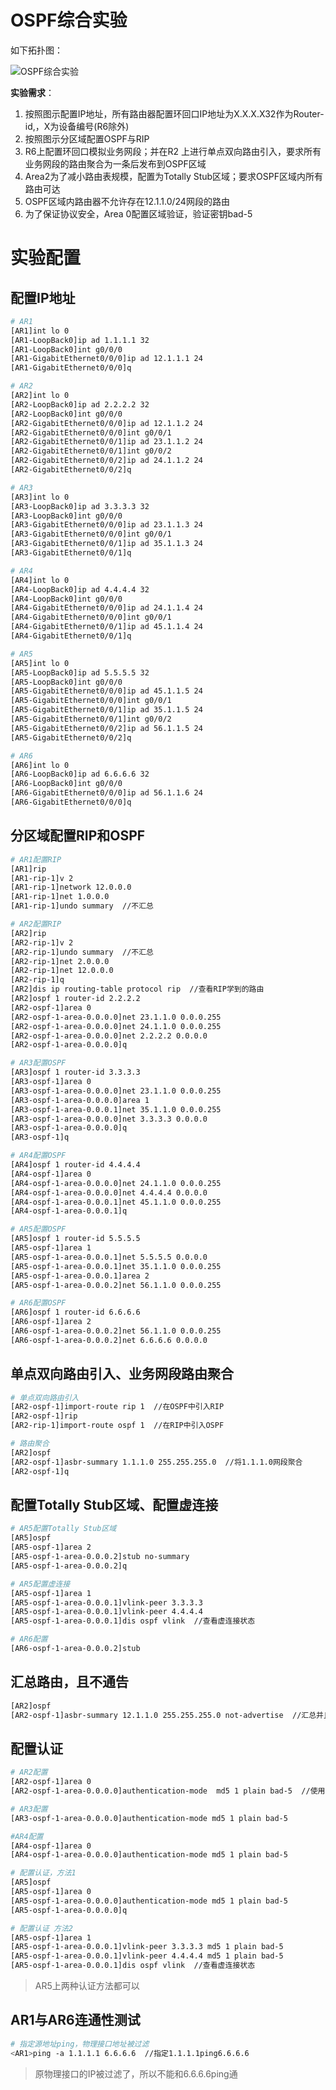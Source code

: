 # OSPF综合实验

如下拓扑图：

![OSPF综合实验](F:%5CGitHub%5CHCIP%20R&S%5C%E5%AE%9E%E9%AA%8C%5COSPF%5COSPF%E7%BB%BC%E5%90%88%E5%AE%9E%E9%AA%8C.assets%5COSPF%E7%BB%BC%E5%90%88%E5%AE%9E%E9%AA%8C.png)

**实验需求**：

1. 按照图示配置IP地址，所有路由器配置环回口IP地址为X.X.X.X32作为Router-id,，X为设备编号(R6除外)
2. 按照图示分区域配置OSPF与RIP
3. R6上配置环回口模拟业务网段；并在R2 上进行单点双向路由引入，要求所有业务网段的路由聚合为一条后发布到OSPF区域
4. Area2为了减小路由表规模，配置为Totally Stub区域；要求OSPF区域内所有路由可达
5. OSPF区域内路由器不允许存在12.1.1.0/24网段的路由
6. 为了保证协议安全，Area 0配置区域验证，验证密钥bad-5

# 实验配置

## 配置IP地址

```bash
# AR1
[AR1]int lo 0
[AR1-LoopBack0]ip ad 1.1.1.1 32
[AR1-LoopBack0]int g0/0/0
[AR1-GigabitEthernet0/0/0]ip ad 12.1.1.1 24 
[AR1-GigabitEthernet0/0/0]q

# AR2
[AR2]int lo 0
[AR2-LoopBack0]ip ad 2.2.2.2 32
[AR2-LoopBack0]int g0/0/0
[AR2-GigabitEthernet0/0/0]ip ad 12.1.1.2 24
[AR2-GigabitEthernet0/0/0]int g0/0/1
[AR2-GigabitEthernet0/0/1]ip ad 23.1.1.2 24
[AR2-GigabitEthernet0/0/1]int g0/0/2
[AR2-GigabitEthernet0/0/2]ip ad 24.1.1.2 24
[AR2-GigabitEthernet0/0/2]q

# AR3
[AR3]int lo 0
[AR3-LoopBack0]ip ad 3.3.3.3 32
[AR3-LoopBack0]int g0/0/0
[AR3-GigabitEthernet0/0/0]ip ad 23.1.1.3 24
[AR3-GigabitEthernet0/0/0]int g0/0/1
[AR3-GigabitEthernet0/0/1]ip ad 35.1.1.3 24
[AR3-GigabitEthernet0/0/1]q

# AR4
[AR4]int lo 0
[AR4-LoopBack0]ip ad 4.4.4.4 32
[AR4-LoopBack0]int g0/0/0
[AR4-GigabitEthernet0/0/0]ip ad 24.1.1.4 24
[AR4-GigabitEthernet0/0/0]int g0/0/1
[AR4-GigabitEthernet0/0/1]ip ad 45.1.1.4 24
[AR4-GigabitEthernet0/0/1]q

# AR5
[AR5]int lo 0
[AR5-LoopBack0]ip ad 5.5.5.5 32
[AR5-LoopBack0]int g0/0/0
[AR5-GigabitEthernet0/0/0]ip ad 45.1.1.5 24
[AR5-GigabitEthernet0/0/0]int g0/0/1
[AR5-GigabitEthernet0/0/1]ip ad 35.1.1.5 24
[AR5-GigabitEthernet0/0/1]int g0/0/2
[AR5-GigabitEthernet0/0/2]ip ad 56.1.1.5 24
[AR5-GigabitEthernet0/0/2]q

# AR6
[AR6]int lo 0
[AR6-LoopBack0]ip ad 6.6.6.6 32
[AR6-LoopBack0]int g0/0/0
[AR6-GigabitEthernet0/0/0]ip ad 56.1.1.6 24
[AR6-GigabitEthernet0/0/0]q
```

## 分区域配置RIP和OSPF

```bash
# AR1配置RIP
[AR1]rip
[AR1-rip-1]v 2 
[AR1-rip-1]network 12.0.0.0
[AR1-rip-1]net 1.0.0.0 
[AR1-rip-1]undo summary  //不汇总

# AR2配置RIP
[AR2]rip
[AR2-rip-1]v 2
[AR2-rip-1]undo summary  //不汇总
[AR2-rip-1]net 2.0.0.0
[AR2-rip-1]net 12.0.0.0 
[AR2-rip-1]q
[AR2]dis ip routing-table protocol rip  //查看RIP学到的路由
[AR2]ospf 1 router-id 2.2.2.2
[AR2-ospf-1]area 0
[AR2-ospf-1-area-0.0.0.0]net 23.1.1.0 0.0.0.255
[AR2-ospf-1-area-0.0.0.0]net 24.1.1.0 0.0.0.255
[AR2-ospf-1-area-0.0.0.0]net 2.2.2.2 0.0.0.0
[AR2-ospf-1-area-0.0.0.0]q

# AR3配置OSPF
[AR3]ospf 1 router-id 3.3.3.3
[AR3-ospf-1]area 0
[AR3-ospf-1-area-0.0.0.0]net 23.1.1.0 0.0.0.255
[AR3-ospf-1-area-0.0.0.0]area 1
[AR3-ospf-1-area-0.0.0.1]net 35.1.1.0 0.0.0.255
[AR3-ospf-1-area-0.0.0.0]net 3.3.3.3 0.0.0.0
[AR3-ospf-1-area-0.0.0.0]q
[AR3-ospf-1]q

# AR4配置OSPF
[AR4]ospf 1 router-id 4.4.4.4
[AR4-ospf-1]area 0
[AR4-ospf-1-area-0.0.0.0]net 24.1.1.0 0.0.0.255
[AR4-ospf-1-area-0.0.0.0]net 4.4.4.4 0.0.0.0 
[AR4-ospf-1-area-0.0.0.1]net 45.1.1.0 0.0.0.255
[AR4-ospf-1-area-0.0.0.1]q

# AR5配置OSPF
[AR5]ospf 1 router-id 5.5.5.5
[AR5-ospf-1]area 1
[AR5-ospf-1-area-0.0.0.1]net 5.5.5.5 0.0.0.0
[AR5-ospf-1-area-0.0.0.1]net 35.1.1.0 0.0.0.255
[AR5-ospf-1-area-0.0.0.1]area 2
[AR5-ospf-1-area-0.0.0.2]net 56.1.1.0 0.0.0.255

# AR6配置OSPF
[AR6]ospf 1 router-id 6.6.6.6
[AR6-ospf-1]area 2
[AR6-ospf-1-area-0.0.0.2]net 56.1.1.0 0.0.0.255
[AR6-ospf-1-area-0.0.0.2]net 6.6.6.6 0.0.0.0   
```

## 单点双向路由引入、业务网段路由聚合

```bash
# 单点双向路由引入
[AR2-ospf-1]import-route rip 1  //在OSPF中引入RIP
[AR2-ospf-1]rip
[AR2-rip-1]import-route ospf 1  //在RIP中引入OSPF

# 路由聚合
[AR2]ospf 
[AR2-ospf-1]asbr-summary 1.1.1.0 255.255.255.0  //将1.1.1.0网段聚合
[AR2-ospf-1]q
```

## 配置Totally Stub区域、配置虚连接

```bash
# AR5配置Totally Stub区域
[AR5]ospf 
[AR5-ospf-1]area 2
[AR5-ospf-1-area-0.0.0.2]stub no-summary 
[AR5-ospf-1-area-0.0.0.2]q

# AR5配置虚连接
[AR5-ospf-1]area 1
[AR5-ospf-1-area-0.0.0.1]vlink-peer 3.3.3.3
[AR5-ospf-1-area-0.0.0.1]vlink-peer 4.4.4.4
[AR5-ospf-1-area-0.0.0.1]dis ospf vlink  //查看虚连接状态

# AR6配置
[AR6-ospf-1-area-0.0.0.2]stub 
```

## 汇总路由，且不通告

```bash
[AR2]ospf
[AR2-ospf-1]asbr-summary 12.1.1.0 255.255.255.0 not-advertise  //汇总并且不通告
```

## 配置认证

```bash
# AR2配置
[AR2-ospf-1]area 0
[AR2-ospf-1-area-0.0.0.0]authentication-mode  md5 1 plain bad-5  //使用MD5加密

# AR3配置
[AR3-ospf-1-area-0.0.0.0]authentication-mode md5 1 plain bad-5

#AR4配置 
[AR4-ospf-1]area 0
[AR4-ospf-1-area-0.0.0.0]authentication-mode md5 1 plain bad-5

# 配置认证，方法1
[AR5]ospf
[AR5-ospf-1]area 0
[AR5-ospf-1-area-0.0.0.0]authentication-mode md5 1 plain bad-5
[AR5-ospf-1-area-0.0.0.0]q

# 配置认证 方法2
[AR5-ospf-1]area 1
[AR5-ospf-1-area-0.0.0.1]vlink-peer 3.3.3.3 md5 1 plain bad-5
[AR5-ospf-1-area-0.0.0.1]vlink-peer 4.4.4.4 md5 1 plain bad-5
[AR5-ospf-1-area-0.0.0.1]dis ospf vlink  //查看虚连接状态 
```

> AR5上两种认证方法都可以

## AR1与AR6连通性测试

```bash
# 指定源地址ping，物理接口地址被过滤
<AR1>ping -a 1.1.1.1 6.6.6.6  //指定1.1.1.1ping6.6.6.6
```

> 原物理接口的IP被过滤了，所以不能和6.6.6.6ping通